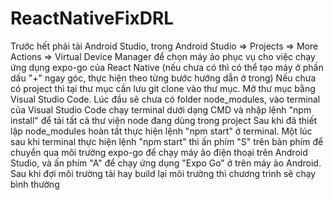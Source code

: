 # ReactNativeFixDRL

Trước hết phải tải Android Studio, trong Android Studio => Projects => More Actions => Virtual Device Manager để chọn máy ảo phục vụ cho việc chạy ứng dụng expo-go của React Native (nếu chưa có thì có thể tạo máy ở phần dấu "+" ngay góc, thực hiện theo từng bước hướng dẫn ở trong)
Nếu chưa có project thì tại thư mục cần lưu git clone vào thư mục. Mở thư mục bằng Visual Studio Code.
Lúc đầu sẽ chưa có folder node_modules, vào terminal của Visual Studio Code chạy terminal dưới dạng CMD và nhập lệnh "npm install" để tải tất cả thư viện node đang dùng trong project
Sau khi đã thiết lập node_modules hoàn tất thực hiện lệnh "npm start" ở terminal. Một lúc sau khi terminal thực hiện lệnh "npm start" thì ấn phím "S" trên bàn phím để chuyển qua môi trường expo-go để chạy máy ảo điện thoại trên Android Studio, và ấn phím "A" để chạy ứng dụng "Expo Go" ở trên máy ảo Android. Sau khi đợi môi trường tải hay build lại môi trường thì chương trình sẽ chạy bình thường

